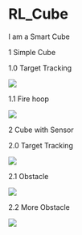 # RL_Cube
I am a Smart Cube

1 Simple Cube

1.0 Target Tracking
 
![](https://i.imgur.com/KxiuFLf.gif)

1.1 Fire hoop

![](https://i.imgur.com/ZOsFPMW.gif)

2 Cube with Sensor

2.0 Target Tracking

![](https://i.imgur.com/IcjkpO2.gif)

2.1 Obstacle

![](https://i.imgur.com/Kz1Rt66.gif)

2.2 More Obstacle

![](https://i.imgur.com/GPnr8j6.gif)
